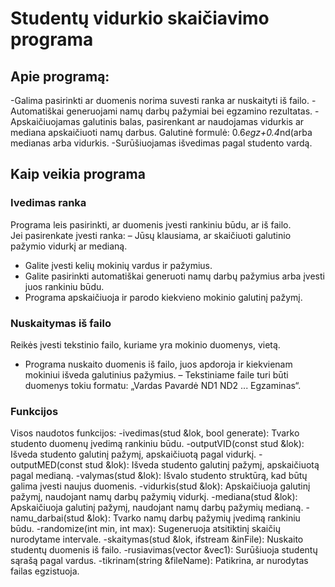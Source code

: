 # **Studentų vidurkio skaičiavimo programa**
## **Apie programą:**
-Galima pasirinkti ar duomenis norima suvesti ranka ar nuskaityti iš failo.
-Automatiškai generuojami namų darbų pažymiai bei egzamino rezultatas.
-Apskaičiuojamas galutinis balas, pasirenkant ar naudojamas vidurkis ar mediana apskaičiuoti namų darbus. Galutinė formulė: 0.6*egz+0.4*nd(arba medianas arba vidurkis.
-Surūšiuojamas išvedimas pagal studento vardą.

## **Kaip veikia programa**

### **Ivedimas ranka**
Programa leis pasirinkti, ar duomenis įvesti rankiniu būdu, ar iš failo.  
Jei pasirenkate įvesti ranka:
– Jūsų klausiama, ar skaičiuoti galutinio pažymio vidurkį ar medianą.
- Galite įvesti kelių mokinių vardus ir pažymius.
- Galite pasirinkti automatiškai generuoti namų darbų pažymius arba įvesti juos rankiniu būdu.
- Programa apskaičiuoja ir parodo kiekvieno mokinio galutinį pažymį.

### **Nuskaitymas iš failo**
Reikės įvesti tekstinio failo, kuriame yra mokinio duomenys, vietą.
- Programa nuskaito duomenis iš failo, juos apdoroja ir kiekvienam mokiniui išveda galutinius pažymius.
– Tekstiniame faile turi būti duomenys tokiu formatu: „Vardas Pavardė ND1 ND2 ... Egzaminas“.

### **Funkcijos**
Visos naudotos funkcijos:
-ivedimas(stud &lok, bool generate): Tvarko studento duomenų įvedimą rankiniu būdu.
-outputVID(const stud &lok): Išveda studento galutinį pažymį, apskaičiuotą pagal vidurkį.
-outputMED(const stud &lok): Išveda studento galutinį pažymį, apskaičiuotą pagal medianą.
-valymas(stud &lok): Išvalo studento struktūrą, kad būtų galima įvesti naujus duomenis.
-vidurkis(stud &lok): Apskaičiuoja galutinį pažymį, naudojant namų darbų pažymių vidurkį.
-mediana(stud &lok): Apskaičiuoja galutinį pažymį, naudojant namų darbų pažymių medianą.
-namu_darbai(stud &lok): Tvarko namų darbų pažymių įvedimą rankiniu būdu.
-randomize(int min, int max): Sugeneruoja atsitiktinį skaičių nurodytame intervale.
-skaitymas(stud &lok, ifstream &inFile): Nuskaito studentų duomenis iš failo.
-rusiavimas(vector<stud> &vec1): Surūšiuoja studentų sąrašą pagal vardus.
-tikrinam(string &fileName): Patikrina, ar nurodytas failas egzistuoja.
